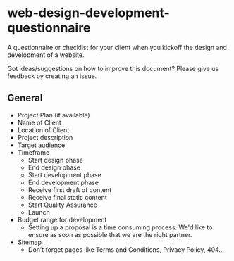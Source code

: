 # web-design-development-questionnaire
A questionnaire or checklist for your client when you kickoff the design and development of a website.

Got ideas/suggestions on how to improve this document? Please give us feedback by creating an issue.


## General
- Project Plan (if available)
- Name of Client
- Location of Client
- Project description
- Target audience
- Timeframe
  - Start design phase
  - End design phase
  - Start development phase
  - End development phase
  - Receive first draft of content
  - Receive final static content
  - Start Quality Assurance
  - Launch
- Budget range for development
  - Setting up a proposal is a time consuming process. We'd like to ensure as soon as possible that we are the right partner.
- Sitemap
  - Don’t forget pages like Terms and Conditions, Privacy Policy, 404…
